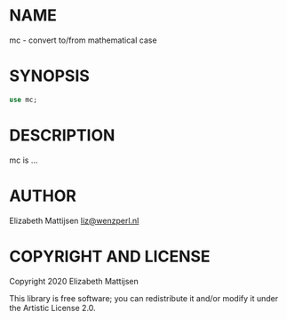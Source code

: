 NAME
====

mc - convert to/from mathematical case

SYNOPSIS
========

```raku
use mc;
```

DESCRIPTION
===========

mc is ...

AUTHOR
======

Elizabeth Mattijsen <liz@wenzperl.nl>

COPYRIGHT AND LICENSE
=====================

Copyright 2020 Elizabeth Mattijsen

This library is free software; you can redistribute it and/or modify it under the Artistic License 2.0.


